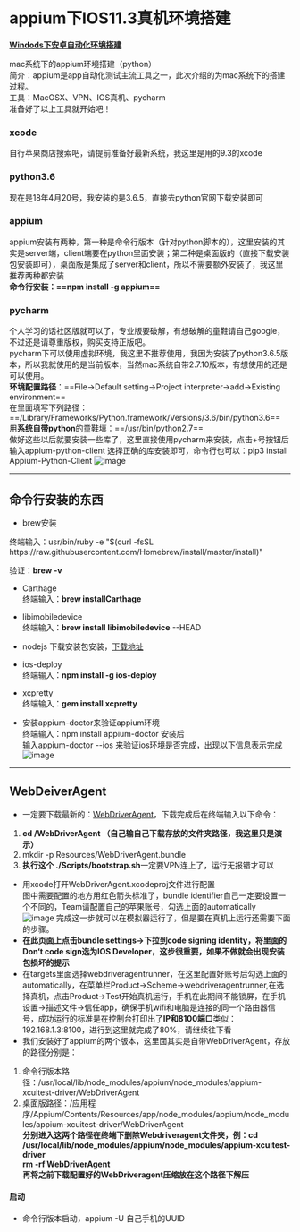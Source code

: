 # appium下IOS11.3真机环境搭建

**[Windods下安卓自动化环境搭建](https://github.com/GongK/APPIUM/blob/master/Windows%E4%B8%8B%E5%AE%89%E5%8D%93%E8%87%AA%E5%8A%A8%E5%8C%96%E7%8E%AF%E5%A2%83%E6%90%AD%E5%BB%BA.md)**



mac系统下的appium环境搭建（python）   
简介：appium是app自动化测试主流工具之一，此次介绍的为mac系统下的搭建过程。   
工具：MacOSX、VPN、IOS真机、pycharm   
准备好了以上工具就开始吧！
### xcode   
自行苹果商店搜索吧，请提前准备好最新系统，我这里是用的9.3的xcode
### python3.6
现在是18年4月20号，我安装的是3.6.5，直接去python官网下载安装即可
### appium
appium安装有两种，第一种是命令行版本（针对python脚本的），这里安装的其实是server端，client端要在python里面安装；第二种是桌面版的（直接下载安装包安装即可），桌面版是集成了server和client，所以不需要额外安装了，我这里推荐两种都安装   
**命令行安装：==npm install -g appium==**
### pycharm
个人学习的话社区版就可以了，专业版要破解，有想破解的童鞋请自己google，不过还是请尊重版权，购买支持正版吧。   
pycharm下可以使用虚拟环境，我这里不推荐使用，我因为安装了python3.6.5版本，所以我就使用的是当前版本，当然mac系统自带2.7.10版本，有想使用的还是可以使用。   
**环境配置路径**：==File->Default setting->Project interpreter->add->Existing environment==   
在里面填写下列路径：==/Library/Frameworks/Python.framework/Versions/3.6/bin/python3.6==  
用**系统自带python**的童鞋填：==/usr/bin/python2.7==   
做好这些以后就要安装一些库了，这里直接使用pycharm来安装，点击+号按钮后输入appium-python-client 选择正确的库安装即可，命令行也可以：pip3 install Appium-Python-Client
![image](https://github.com/GongK/APPIUM/blob/master/%E6%B7%BB%E5%8A%A0%E5%BA%93.png)   

---

## 命令行安装的东西
- brew安装   

<html>
终端输入：usr/bin/ruby -e "$(curl -fsSL  https://raw.githubusercontent.com/Homebrew/install/master/install)"  
</html>

 
验证：**brew -v**
- Carthage   
终端输入：**brew installCarthage**
- libimobiledevice   
终端输入：**brew install libimobiledevice** --HEAD   

- nodejs
下载安装包安装，[下载地址](https://nodejs.org/en/download/)
- ios-deploy    
终端输入：**npm install -g ios-deploy**   
- xcpretty   
终端输入：**gem install xcpretty**   
- 安装appium-doctor来验证appium环境   
 终端输入：npm install appium-doctor 安装后     
输入appium-doctor --ios 来验证ios环境是否完成，出现以下信息表示完成   
![image](https://github.com/GongK/APPIUM/blob/master/appium-doctor.png)   


---
## WebDeiverAgent
- 一定要下载最新的：[WebDriverAgent](https://github.com/facebook/WebDriverAgent)，下载完成后在终端输入以下命令：

1. **cd /WebDriverAgent   （自己输自己下载存放的文件夹路径，我这里只是演示）**   
2. mkdir -p Resources/WebDriverAgent.bundle
3. **执行这个  ./Scripts/bootstrap.sh**一定要VPN连上了，运行无报错才可以   

- 用xcode打开WebDriverAgent.xcodeproj文件进行配置   
图中需要配置的地方用红色箭头标准了，bundle identifier自己一定要设置一个不同的，Team请配置自己的苹果账号，勾选上面的automatically   
![image](https://github.com/GongK/APPIUM/blob/master/xcode%E9%85%8D%E7%BD%AE1.png)   完成这一步就可以在模拟器运行了，但是要在真机上运行还需要下面的步骤。  
- **在此页面上点击bundle settings->下拉到code signing identity，将里面的Don‘t code sign选为IOS Developer，这步很重要，如果不做就会出现安装包损坏的提示**
- 在targets里面选择webdriveragentrunner，在这里配置好账号后勾选上面的automatically，在菜单栏Product->Scheme->webdriveragentrunner,在选择真机，点击Product->Test开始真机运行，手机在此期间不能锁屏，在手机设置->描述文件->信任app，确保手机wifi和电脑是连接的同一个路由器信号，成功运行的标准是在控制台打印出了**IP和8100端口**类似：192.168.1.3:8100，进行到这里就完成了80%，请继续往下看
- 我们安装好了appium的两个版本，这里面其实是自带WebDriverAgent，存放的路径分别是：
1. 命令行版本路径：/usr/local/lib/node_modules/appium/node_modules/appium-xcuitest-driver/WebDriverAgent 
2. 桌面版路径：/应用程序/Appium/Contents/Resources/app/node_modules/appium/node_modules/appium-xcuitest-driver/WebDriverAgent  
**分别进入这两个路径在终端下删除Webdriveragent文件夹，例：cd /usr/local/lib/node_modules/appium/node_modules/appium-xcuitest-driver   
**rm -rf WebDriverAgent**   
再将之前下载配置好的WebDriveragent压缩放在这个路径下解压**  
#### 启动
- 命令行版本启动，appium -U 自己手机的UUID
